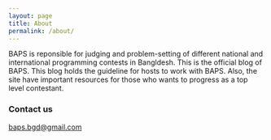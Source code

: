 ```yaml
---
layout: page
title: About
permalink: /about/
---
```


BAPS is reponsible for judging and problem-setting of different national and international programming contests in Bangldesh. This is the official blog of BAPS. This blog holds the guideline for hosts to work with BAPS. Also, the site have important resources for those who wants to progress as a top level contestant.

### Contact us

[baps.bgd@gmail.com](mailto:baps.bgd@gmail.com)
